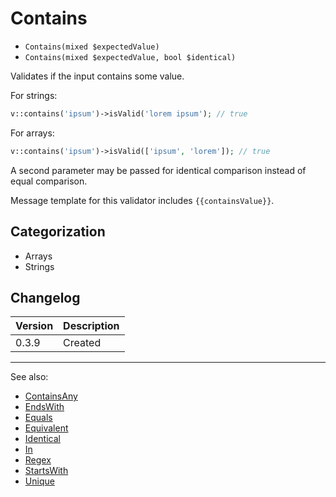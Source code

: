# Contains

- `Contains(mixed $expectedValue)`
- `Contains(mixed $expectedValue, bool $identical)`

Validates if the input contains some value.

For strings:

```php
v::contains('ipsum')->isValid('lorem ipsum'); // true
```

For arrays:

```php
v::contains('ipsum')->isValid(['ipsum', 'lorem']); // true
```

A second parameter may be passed for identical comparison instead
of equal comparison.

Message template for this validator includes `{{containsValue}}`.

## Categorization

- Arrays
- Strings

## Changelog

Version | Description
--------|-------------
  0.3.9 | Created

***
See also:

- [ContainsAny](ContainsAny.md)
- [EndsWith](EndsWith.md)
- [Equals](Equals.md)
- [Equivalent](Equivalent.md)
- [Identical](Identical.md)
- [In](In.md)
- [Regex](Regex.md)
- [StartsWith](StartsWith.md)
- [Unique](Unique.md)
